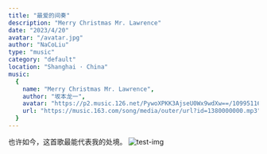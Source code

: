 ```yaml
---
title: "最爱的间奏"
description: "Merry Christmas Mr. Lawrence"
date: "2023/4/20"
avatar: "/avatar.jpg"
author: "NaCoLiu"
type: "music"
category: "default" 
location: "Shanghai · China"
music:
  {
    name: "Merry Christmas Mr. Lawrence",
    author: "坂本龙一",
    avatar: "https://p2.music.126.net/PywoXPKK3AjseU0Wx9wdXw==/109951167267731534.jpg?param=130y130",
    url: "https://music.163.com/song/media/outer/url?id=1380000000.mp3",
  }
---
```


也许如今，这首歌最能代表我的处境。
![test-img](https://p2.music.126.net/PywoXPKK3AjseU0Wx9wdXw==/109951167267731534.jpg?param=130y130)